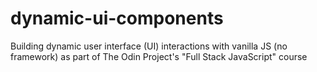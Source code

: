 # dynamic-ui-components
Building dynamic user interface (UI) interactions with vanilla JS (no framework) as part of The Odin Project's "Full Stack JavaScript" course
